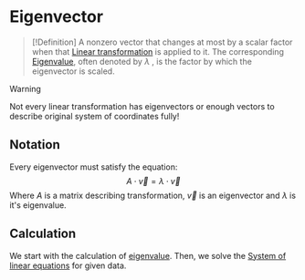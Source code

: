 # Eigenvector
> [!Definition]
A nonzero vector that changes at most by a scalar factor when that [Linear transformation](Linear%20transformation.md) is applied to it. The corresponding [Eigenvalue](Eigenvalue.md), often denoted by $\lambda$ , is the factor by which the eigenvector is scaled.

> [!Warning]
Not every linear transformation has eigenvectors or enough vectors to describe original system of coordinates fully!

## Notation
Every eigenvector must satisfy the equation:
$$A\cdot \vec{v} = \lambda \cdot \vec{v}$$
Where $A$ is a matrix describing transformation, $\vec{v}$ is an eigenvector and $\lambda$ is it's eigenvalue.

## Calculation
We start with the calculation of [eigenvalue](Eigenvalue.md#Calculation).
Then, we solve the [System of linear equations](System%20of%20linear%20equations.md) for given data.
